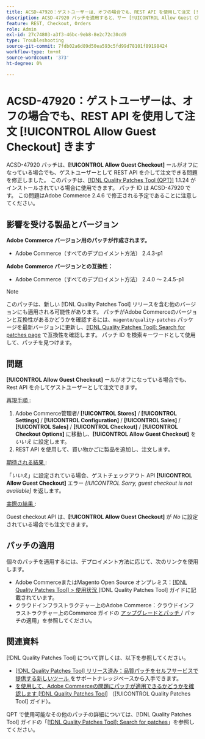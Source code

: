 ```yaml
---
title: ACSD-47920：ゲストユーザーは、オフの場合でも、REST API を使用して注文 [!UICONTROL Allow Guest Checkout] きます
description: ACSD-47920 パッチを適用すると、サー [!UICONTROL Allow Guest Checkout] スがオフになっている場合でも、ゲストユーザーとして REST API を介して注文できるAdobe Commerceの問題を修正できます。
feature: REST, Checkout, Orders
role: Admin
exl-id: 27c74803-a3f3-46bc-9eb8-8e2c72c30cd9
type: Troubleshooting
source-git-commit: 7fdb02a6d89d50ea593c5fd99d78101f89198424
workflow-type: tm+mt
source-wordcount: '373'
ht-degree: 0%

---
```


# ACSD-47920：ゲストユーザーは、オフの場合でも、REST API を使用して注文 **[!UICONTROL Allow Guest Checkout]** きます

ACSD-47920 パッチは、**[!UICONTROL Allow Guest Checkout]** ールがオフになっている場合でも、ゲストユーザーとして REST API を介して注文できる問題を修正しました。 このパッチは、[[!DNL Quality Patches Tool (QPT)]](https://experienceleague.adobe.com/en/docs/commerce-operations/tools/quality-patches-tool/quality-patches-tool-to-self-serve-quality-patches) 1.1.24 がインストールされている場合に使用できます。 パッチ ID は ACSD-47920 です。 この問題はAdobe Commerce 2.4.6 で修正される予定であることに注意してください。

## 影響を受ける製品とバージョン

**Adobe Commerce バージョン用のパッチが作成されます。**

* Adobe Commerce（すべてのデプロイメント方法） 2.4.3-p1

**Adobe Commerce バージョンとの互換性：**

* Adobe Commerce（すべてのデプロイメント方法） 2.4.0 ～ 2.4.5-p1

>[!NOTE]
>
>このパッチは、新しい [!DNL Quality Patches Tool] リリースを含む他のバージョンにも適用される可能性があります。 パッチがAdobe Commerceのバージョンと互換性があるかどうかを確認するには、`magento/quality-patches` パッケージを最新バージョンに更新し、[[!DNL Quality Patches Tool]: Search for patches page](https://experienceleague.adobe.com/tools/commerce-quality-patches/index.html) で互換性を確認します。 パッチ ID を検索キーワードとして使用して、パッチを見つけます。

## 問題

**[!UICONTROL Allow Guest Checkout]** ールがオフになっている場合でも、Rest API を介してゲストユーザーとして注文できます。

<u> 再現手順 </u>:

1. Adobe Commerce管理者/ **[!UICONTROL Stores]** / **[!UICONTROL Settings]** / **[!UICONTROL Configuration]** / **[!UICONTROL Sales]** / **[!UICONTROL Sales]** / **[!UICONTROL Checkout]** / **[!UICONTROL Checkout Options]** に移動し、**[!UICONTROL Allow Guest Checkout]** を _いいえ_ に設定します。
1. REST API を使用して、買い物かごに製品を追加し、注文します。

<u> 期待される結果 </u>:

「_いいえ_」に設定されている場合、ゲストチェックアウト API **[!UICONTROL Allow Guest Checkout]** エラー *[!UICONTROL Sorry, guest checkout is not available]* を返します。

<u> 実際の結果 </u>:

Guest checkout API は、**[!UICONTROL Allow Guest Checkout]** が _No_ に設定されている場合でも注文できます。

## パッチの適用

個々のパッチを適用するには、デプロイメント方法に応じて、次のリンクを使用します。

* Adobe CommerceまたはMagento Open Source オンプレミス：[[!DNL Quality Patches Tool] > 使用状況 ](/help/tools/quality-patches-tool/usage.md) [!DNL Quality Patches Tool] ガイドに記載されています。
* クラウドインフラストラクチャー上のAdobe Commerce：クラウドインフラストラクチャー上のCommerce ガイドの [ アップグレードとパッチ ](https://experienceleague.adobe.com/docs/commerce-cloud-service/user-guide/develop/upgrade/apply-patches.html)/ パッチの適用」を参照してください。

## 関連資料

[!DNL Quality Patches Tool] について詳しくは、以下を参照してください。

* [[!DNL Quality Patches Tool]  リリース済み：品質パッチをセルフサービスで提供する新しいツール ](https://experienceleague.adobe.com/en/docs/commerce-operations/tools/quality-patches-tool/quality-patches-tool-to-self-serve-quality-patches) をサポートナレッジベースから入手できます。
* [ を使用して、Adobe Commerceの問題にパッチが適用できるかどうかを確認します  [!DNL Quality Patches Tool]](/help/tools/quality-patches-tool/patches-available-in-qpt/check-patch-for-magento-issue-with-magento-quality-patches.md) （[!UICONTROL Quality Patches Tool] ガイド）。


QPT で使用可能なその他のパッチの詳細については、[!DNL Quality Patches Tool] ガイドの「[[!DNL Quality Patches Tool]: Search for patches](https://experienceleague.adobe.com/tools/commerce-quality-patches/index.html)」を参照してください。

